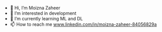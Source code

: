 - 👋 Hi, I’m Moizna Zaheer
- 👀 I’m interested in development
- 🌱 I’m currently learning ML and DL
- 📫 How to reach me www.linkedin.com/in/moizna-zaheer-84056829a

<!---
Moizna-Zaheer/Moizna-Zaheer is a ✨ special ✨ repository because its `README.md` (this file) appears on your GitHub profile.
You can click the Preview link to take a look at your changes.
--->
